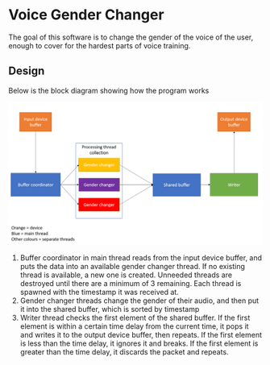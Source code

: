 # Voice Gender Changer

The goal of this software is to change the gender of the voice of the user, enough to cover for the hardest parts of voice training.

## Design

Below is the block diagram showing how the program works

![Block Diagram](diagram.png)

1. Buffer coordinator in main thread reads from the input device buffer, and puts the data into an available gender changer thread. If no existing thread is available, a new one is created. Unneeded threads are destroyed until there are a minimum of 3 remaining. Each thread is spawned with the timestamp it was received at.
2. Gender changer threads change the gender of their audio, and then put it into the shared buffer, which is sorted by timestamp
3. Writer thread checks the first element of the shared buffer. If the first element is within a certain time delay from the current time, it pops it and writes it to the output device buffer, then repeats. If the first element is less than the time delay, it ignores it and breaks. If the first element is greater than the time delay, it discards the packet and repeats.
